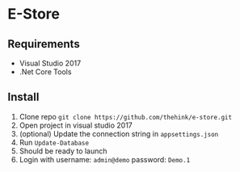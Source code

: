 # E-Store

## Requirements
- Visual Studio 2017
- .Net Core Tools

## Install

1. Clone repo `git clone https://github.com/thehink/e-store.git`
1. Open project in visual studio 2017
1. (optional) Update the connection string in `appsettings.json`
1. Run `Update-Database`
1. Should be ready to launch
1. Login with username: `admin@demo` password: `Demo.1`
